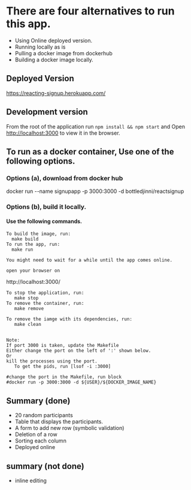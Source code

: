 # There are four alternatives to run this app.
  - Using Online deployed version. 
  - Running locally as is
  - Pulling a docker image from dockerhub
  - Building a docker image locally. 
  
## Deployed Version
https://reacting-signup.herokuapp.com/

## Development version

From the root of the application run `npm install && npm start` and 
Open [http://localhost:3000](http://localhost:3000) to view it in the browser.

## To run as a docker container, Use one of the following options.

### Options (a), download from docker hub
docker run --name signupapp -p 3000:3000 -d bottledjinni/reactsignup

### Options (b), build it locally. 
#### Use the following commands. 

```
To build the image, run: 
  make build
To run the app, run: 
  make run

You might need to wait for a while until the app comes online. 

open your browser on 
```
http://localhost:3000/
```
To stop the application, run: 
   make stop
To remove the container, run: 
   make remove

To remove the iamge with its dependencies, run: 
   make clean


Note:
If port 3000 is taken, update the Makefile
Either change the port on the left of ':' shown below. 
Or 
kill the processes using the port. 
   To get the pids, run [lsof -i :3000]
 
#change the port in the Makefile, run block 
#docker run -p 3000:3000 -d ${USER}/${DOCKER_IMAGE_NAME}
```



## Summary (done)
- 20 random participants
- Table that displays the participants.
- A form to add new row (symbolic validation)
- Deletion of a row
- Sorting each column 
- Deployed online
## summary (not done)
- inline editing
